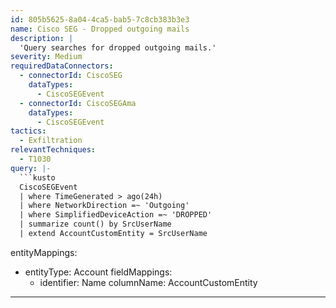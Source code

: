 ```yaml
---
id: 805b5625-8a04-4ca5-bab5-7c8cb383b3e3
name: Cisco SEG - Dropped outgoing mails
description: |
  'Query searches for dropped outgoing mails.'
severity: Medium
requiredDataConnectors:
  - connectorId: CiscoSEG
    dataTypes:
      - CiscoSEGEvent
  - connectorId: CiscoSEGAma
    dataTypes:
      - CiscoSEGEvent
tactics:
  - Exfiltration
relevantTechniques:
  - T1030
query: |-
  ```kusto
  CiscoSEGEvent
  | where TimeGenerated > ago(24h)
  | where NetworkDirection =~ 'Outgoing'
  | where SimplifiedDeviceAction =~ 'DROPPED'
  | summarize count() by SrcUserName
  | extend AccountCustomEntity = SrcUserName
  ```
entityMappings:
  - entityType: Account
    fieldMappings:
      - identifier: Name
        columnName: AccountCustomEntity
---
```


